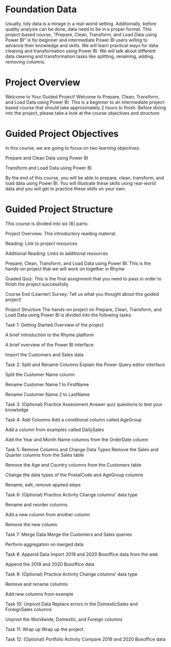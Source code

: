 # Foundation Data
Usually, tidy data is a mirage in a real-world setting. Additionally, before quality analysis can be done, data need to be in a proper format. This project-based course, "Prepare, Clean, Transform, and Load Data using Power BI" is for beginner and intermediate Power BI users willing to advance their knowledge and skills.
We will learn practical ways for data cleaning and transformation using Power BI. We will talk about different data cleaning and transformation tasks like splitting, renaming, adding, removing columns. 

# Project Overview
Welcome to Your Guided Project!
Welcome to Prepare, Clean, Transform, and Load Data using Power BI. This is a beginner to an intermediate project-based course that should take approximately 2 hours to finish. Before diving into the project, please take a look at the course objectives and structure:

# Guided Project Objectives
In this course, we are going to focus on two learning objectives:

Prepare and Clean Data using Power BI

Transform and Load Data using Power BI

By the end of this course, you will be able to prepare, clean, transform, and load data using Power BI. You will illustrate these skills using real-world data and you will get to practice these skills on your own.

# Guided Project Structure
This course is divided into six (6) parts:

Project Overview: This introductory reading material.

Reading: Link to project resources

Additional Reading: Links to additional resources

Prepare, Clean, Transform, and Load Data using Power BI: This is the hands-on project that we will work on together in Rhyme

Graded Quiz: This is the final assignment that you need to pass in order to finish the project successfully.

Course End (Learner) Survey: Tell us what you thought about this guided project! 

Project Structure
The hands-on project on Prepare, Clean, Transform, and Load Data using Power BI is divided into the following tasks:

Task 1: Getting Started
Overview of the project

A brief introduction to the Rhyme platform

A brief overview of the Power BI interface

Import the Customers and Sales data

Task 2: Split and Rename Columns
Explain the Power Query editor interface

Split the Customer Name column

Rename Customer Name.1 to FirstName 

Rename Customer Name.2 to LastName

Task 3: (Optional) Practice Assessment
Answer quiz questions to test your knowledge

Task 4: Add Columns
Add a conditional column called AgeGroup

Add a column from examples called DailySales

Add the Year and Month Name columns from the OrderDate column

Task 5: Remove Columns and Change Data Types
Remove the Sales and Quarter columns from the Sales table

Remove the Age and Country columns from the Customers table

Change the data types of the PostalCode and AgeGroup columns

Rename, edit, remove applied steps

Task 6: (Optional) Practice Activity
Change columns’ data type

Rename and reorder columns

Add a new column from another column

Remove the new column

Task 7: Merge Data
Merge the Customers and Sales queries

Perform aggregation on merged data

Task 8: Append Data
Import 2019 and 2020 Boxoffice data from the web

Append the 2019 and 2020 Boxoffice data

Task 9: (Optional) Practice Activity
Change columns’ data type

Remove and rename columns

Add new columns from example

Task 10: Unpivot Data
Replace errors in the DomesticSales and ForeignSales columns

Unpivot the Worldwide, Domestic, and Foreign columns

Task 11: Wrap up
Wrap up the project

Task 12: (Optional) Portfolio Activity
Compare 2019 and 2020 Boxoffice data
